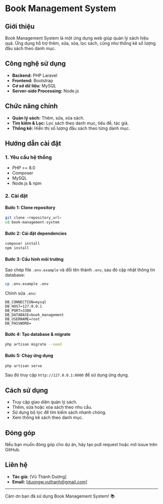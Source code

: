 # Book Management System

## Giới thiệu
Book Management System là một ứng dụng web giúp quản lý sách hiệu quả. Ứng dụng hỗ trợ thêm, sửa, xóa, lọc sách, cũng như thống kê số lượng đầu sách theo danh mục.

## Công nghệ sử dụng
- **Backend:** PHP Laravel
- **Frontend:** Bootstrap
- **Cơ sở dữ liệu:** MySQL
- **Server-side Processing:** Node.js

## Chức năng chính
- **Quản lý sách:** Thêm, sửa, xóa sách.
- **Tìm kiếm & Lọc:** Lọc sách theo danh mục, tiêu đề, tác giả.
- **Thống kê:** Hiển thị số lượng đầu sách theo từng danh mục.

## Hướng dẫn cài đặt
### 1. Yêu cầu hệ thống
- PHP >= 8.0
- Composer
- MySQL
- Node.js & npm

### 2. Cài đặt
#### Bước 1: Clone repository
```sh
git clone <repository_url>
cd book-management-system
```

#### Bước 2: Cài đặt dependencies
```sh
composer install
npm install
```

#### Bước 3: Cấu hình môi trường
Sao chép file `.env.example` và đổi tên thành `.env`, sau đó cập nhật thông tin database:
```sh
cp .env.example .env
```
Chỉnh sửa `.env`:
```
DB_CONNECTION=mysql
DB_HOST=127.0.0.1
DB_PORT=3306
DB_DATABASE=book_management
DB_USERNAME=root
DB_PASSWORD=
```

#### Bước 4: Tạo database & migrate
```sh
php artisan migrate --seed
```

#### Bước 5: Chạy ứng dụng
```sh
php artisan serve
```
Sau đó truy cập `http://127.0.0.1:8000` để sử dụng ứng dụng.

## Cách sử dụng
- Truy cập giao diện quản lý sách.
- Thêm, sửa hoặc xóa sách theo nhu cầu.
- Sử dụng bộ lọc để tìm kiếm sách nhanh chóng.
- Xem thống kê sách theo danh mục.

## Đóng góp
Nếu bạn muốn đóng góp cho dự án, hãy tạo pull request hoặc mở issue trên GitHub.

## Liên hệ
- **Tác giả:** [Vũ Thành Dương]
- **Email:** [duongw.vuthanh@gmail.com]

---
Cảm ơn bạn đã sử dụng Book Management System! 📚
